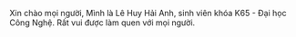 Xin chào mọi người, Mình là Lê Huy Hải Anh, sinh viên khóa K65 - Đại học Công Nghệ. Rất vui được làm quen với mọi người.

